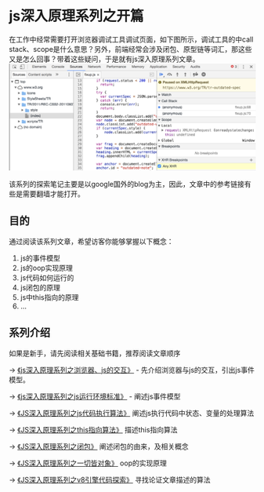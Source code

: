 # js深入原理系列之开篇

在工作中经常需要打开浏览器调试工具调试页面，如下图所示，调试工具的中call stack、scope是什么意思？另外，前端经常会涉及闭包、原型链等词汇，那这些又是怎么回事？带着这些疑问，于是就有js深入原理系列文章。
![](images/kaipian1.png)

该系列的探索笔记主要是以google国外的blog为主，因此，文章中的参考链接有些是需要翻墙才能打开。

## 目的

通过阅读该系列文章，希望访客你能够掌握以下概念：
1. js的事件模型
2. js的oop实现原理
3. js代码如何运行的
4. js闭包的原理
5. js中this指向的原理
6. ...

## 系列介绍

如果是新手，请先阅读相关基础书籍，推荐阅读文章顺序

-> [《js深入原理系列之浏览器、js的交互》](%%e6%b5%8f%e8%a7%88%e5%99%a8%e3%80%81js%e7%9a%84%e4%ba%a4%e4%ba%92.md) - 先介绍浏览器与js的交互，引出js事件模型。

-> [《js深入原理系列之js运行环境标准》](js%e8%bf%90%e8%a1%8c%e7%8e%af%e5%a2%83%e6%a0%87%e5%87%86.md) - 阐述js事件模型

-> [《JS深入原理系列之js代码执行算法》](js%e4%bb%a3%e7%a0%81%e6%89%a7%e8%a1%8c%e7%ae%97%e6%b3%95.md) 阐述js执行代码中状态、变量的处理算法

-> [《JS深入原理系列之this指向算法》](this%e6%8c%87%e5%90%91%e7%ae%97%e6%b3%95.md) 描述this指向算法

-> [《JS深入原理系列之闭包》](%e9%97%ad%e5%8c%85.md) 阐述闭包的由来，及相关概念

-> [《JS深入原理系列之一切皆对象》](%e4%b8%80%e5%88%87%e7%9a%86%e5%af%b9%e8%b1%a1.md) oop的实现原理

-> [《JS深入原理系列之v8引擎代码探索》](v8%e5%bc%95%e6%93%8e%e4%bb%a3%e7%a0%81%e6%8e%a2%e7%b4%a2.md) 寻找论证文章描述的算法